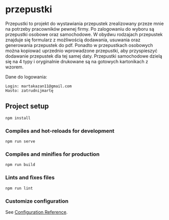 # przepustki
Przepustki to projekt do wystawiania przepustek zrealizowany przeze mnie na potrzeby pracowników pewnej firmy. Po zalogowaniu do wyboru są przepustki osobowe oraz samochodowe. W obydwu rodzajach przepustek znajduje się formularz z możliwością dodawania, usuwania oraz generowania przepustek do pdf. Ponadto w przepustkach osobowych można kopiować uprzednio wprowadzone przepustki, aby przyspieszyć dodawanie przepustek dla tej samej daty. Przepustki samochodowe dzielą się na 4 typy i oryginalnie drukowane są na gotowych kartonikach z wzorem. 

Dane do logowania:
```
Login: martakazan11@gmail.com
Hasło: zatrudnijmartę
```
## Project setup
```
npm install
```

### Compiles and hot-reloads for development
```
npm run serve
```

### Compiles and minifies for production
```
npm run build
```

### Lints and fixes files
```
npm run lint
```

### Customize configuration
See [Configuration Reference](https://cli.vuejs.org/config/).
